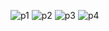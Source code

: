 ![p1](https://github.com/user-attachments/assets/5f401b78-7549-41a2-8600-50b1a1239dfa)
![p2](https://github.com/user-attachments/assets/3b543508-b49a-45f6-b096-10f67a8b02e7)
![p3](https://github.com/user-attachments/assets/e957e96b-ebf2-472b-ad3b-a9adb3cb1e7e)
![p4](https://github.com/user-attachments/assets/d7e50c71-ca31-406f-a48d-38e324891a4b)
